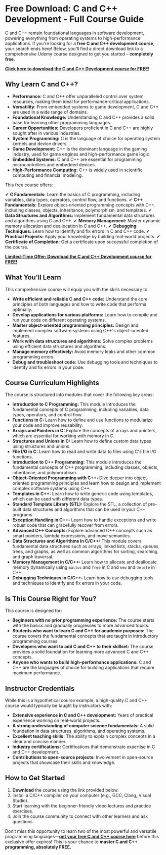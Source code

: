 # Free Download: C and C++ Development - Full Course Guide

C and C++ remain foundational languages in software development, powering everything from operating systems to high-performance applications. If you're looking for a **free C and C++ development course**, your search ends here! Below, you'll find a direct download link to a comprehensive Udemy course designed to get you started – **completely free**.

[**Click here to download the C and C++ Development course for FREE!**](https://udemywork.com/c-and-c-development)

## Why Learn C and C++?

*   **Performance:** C and C++ offer unparalleled control over system resources, making them ideal for performance-critical applications.
*   **Versatility:** From embedded systems to game development, C and C++ are used in a wide range of domains.
*   **Foundational Knowledge:** Understanding C and C++ provides a solid base for learning other programming languages.
*   **Career Opportunities:** Developers proficient in C and C++ are highly sought after in various industries.
*   **System Programming:** C is the language of choice for operating system kernels and device drivers.
*   **Game Development:** C++ is the dominant language in the gaming industry, used for game engines and high-performance game logic.
*   **Embedded Systems:** C and C++ are essential for programming microcontrollers and embedded devices.
*   **High-Performance Computing:** C++ is widely used in scientific computing and financial modeling.

This free course offers:

✔ **C Fundamentals:** Learn the basics of C programming, including variables, data types, operators, control flow, and functions.
✔ **C++ Fundamentals:** Explore object-oriented programming concepts with C++, including classes, objects, inheritance, polymorphism, and templates.
✔ **Data Structures and Algorithms:** Implement fundamental data structures and algorithms using C and C++.
✔ **Memory Management:** Master dynamic memory allocation and deallocation in C and C++.
✔ **Debugging Techniques:** Learn how to identify and fix errors in C and C++ code.
✔ **Practical Projects:** Apply your knowledge by building real-world projects.
✔ **Certificate of Completion:** Get a certificate upon successful completion of the course.

[**Limited-Time Offer: Download the C and C++ Development course for FREE!**](https://udemywork.com/c-and-c-development)

## What You'll Learn

This comprehensive course will equip you with the skills necessary to:

*   **Write efficient and reliable C and C++ code:** Understand the core principles of both languages and how to write code that performs optimally.
*   **Develop applications for various platforms:** Learn how to compile and run your code on different operating systems.
*   **Master object-oriented programming principles:** Design and implement complex software systems using C++'s object-oriented features.
*   **Work with data structures and algorithms:** Solve complex problems using efficient data structures and algorithms.
*   **Manage memory effectively:** Avoid memory leaks and other common programming errors.
*   **Debug and troubleshoot code:** Use debugging tools and techniques to identify and fix errors in your code.

## Course Curriculum Highlights

The course is structured into modules that cover the following key areas:

*   **Introduction to C Programming:** This module introduces the fundamental concepts of C programming, including variables, data types, operators, and control flow.
*   **Functions in C:** Learn how to define and use functions to modularize your code and improve reusability.
*   **Arrays and Pointers in C:** Explore the concepts of arrays and pointers, which are essential for working with memory in C.
*   **Structures and Unions in C:** Learn how to define custom data types using structures and unions.
*   **File I/O in C:** Learn how to read and write data to files using C's file I/O functions.
*   **Introduction to C++ Programming:** This module introduces the fundamental concepts of C++ programming, including classes, objects, inheritance, and polymorphism.
*   **Object-Oriented Programming with C++:** Dive deeper into object-oriented programming principles and learn how to design and implement complex software systems using C++.
*   **Templates in C++:** Learn how to write generic code using templates, which can be used with different data types.
*   **Standard Template Library (STL):** Explore the STL, a collection of pre-built data structures and algorithms that can be used in your C++ programs.
*   **Exception Handling in C++:** Learn how to handle exceptions and write robust code that can gracefully recover from errors.
*   **Advanced C++ Concepts:** Explore advanced C++ concepts such as smart pointers, lambda expressions, and move semantics.
*   **Data Structures and Algorithms in C/C++:** This module covers fundamental data structures such as arrays, linked lists, stacks, queues, trees, and graphs, as well as common algorithms for sorting, searching, and graph traversal.
*   **Memory Management in C/C++:** Learn how to allocate and deallocate memory dynamically using `malloc` and `free` in C and `new` and `delete` in C++.
*   **Debugging Techniques in C/C++:** Learn how to use debugging tools and techniques to identify and fix errors in your code.

## Is This Course Right for You?

This course is designed for:

*   **Beginners with no prior programming experience:** The course starts with the basics and gradually progresses to more advanced topics.
*   **Students who want to learn C and C++ for academic purposes:** The course covers the fundamental concepts that are taught in introductory programming courses.
*   **Developers who want to add C and C++ to their skillset:** The course provides a solid foundation for learning more advanced C and C++ concepts.
*   **Anyone who wants to build high-performance applications:** C and C++ are the languages of choice for building applications that require maximum performance.

## Instructor Credentials

While this is a hypothetical course example, a high-quality C and C++ course would typically be taught by instructors with:

*   **Extensive experience in C and C++ development:** Years of practical experience working on real-world projects.
*   **A strong understanding of computer science fundamentals:** A solid foundation in data structures, algorithms, and operating systems.
*   **Excellent teaching skills:** The ability to explain complex concepts in a clear and concise manner.
*   **Industry certifications:** Certifications that demonstrate expertise in C and C++ development.
*   **Contributions to open-source projects:** Involvement in open-source projects that showcase their skills and knowledge.

## How to Get Started

1.  **Download** the course using the link provided below.
2.  Install a C/C++ compiler on your computer (e.g., GCC, Clang, Visual Studio).
3.  Start learning with the beginner-friendly video lectures and practice exercises.
4.  Join the course community to connect with other learners and ask questions.

Don’t miss this opportunity to learn two of the most powerful and versatile programming languages—**[get your free C and C++ course here](https://udemywork.com/c-and-c-development)** before this exclusive offer expires! This is your chance to **master C and C++ programming, absolutely FREE.**
